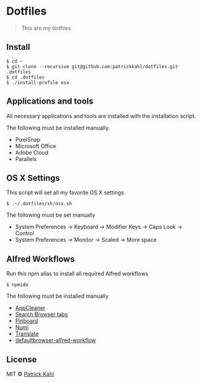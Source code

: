# Dotfiles

> This are my dotfiles

## Install

```
$ cd ~
$ git clone --recursive git@github.com:patrickkahl/dotfiles.git .dotfiles
$ cd .dotfiles
$ ./install-profile osx
```

## Applications and tools
All necessary applications and tools are installed with the installation script.

The following must be installed manually.  
* PixelSnap  
* Microsoft Office  
* Adobe Cloud  
* Parallels

## OS X Settings

This script will set all my favorite OS X settings
```
$ .~/.dotfiles/sh/osx.sh
```

The following must be set manually  
* System Preferences -> Keyboard -> Modifier Keys -> Caps Look -> Control  
* System Preferences -> Monitor -> Scaled -> More space

## Alfred Workflows

Run this npm alias to install all required Alfred workflows
```
$ npmida
```

The following must be installed manually  
* [AppCleaner](https://github.com/aiyodk/Alfred-Extensions/blob/master/AlfredApp_2.x/AppCleaner/AppCleaner.alfredworkflow)  
* [Search Browser tabs](http://www.packal.org/workflow/search-browser-tabs)  
* [Pinboard](https://github.com/spamwax/alfred-pinboard-rs)  
* [Numi](http://www.packal.org/workflow/numi)  
* [Translate](http://www.packal.org/workflow/translate)  
* [defaultbrowser-alfred-workflow](https://github.com/stuartcryan/defaultbrowser-alfred-workflow)

## License

MIT © [Patrick Kahl](https://github.com/patrickkahl)
